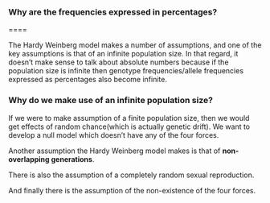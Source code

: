 ### Why are the frequencies expressed in percentages?
====

The Hardy Weinberg model makes a number of assumptions, and one of the key assumptions is that of an infinite population size. In that regard, it doesn’t make sense to talk about absolute numbers because if the population size is infinite then genotype frequencies/allele frequencies expressed as percentages also become infinite. 

### Why do we make use of an infinite population size?


If we were to make assumption of a finite population size, then we  would get effects of random chance(which is actually genetic drift). We want to develop a null model which doesn’t have any of the four forces.


Another assumption the Hardy Weinberg model makes is that of __non-overlapping generations__.

There is also the assumption of a completely random sexual reproduction.

And finally there is the assumption of the non-existence of the four forces.

